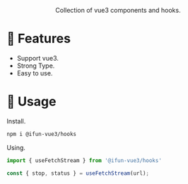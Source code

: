 
<p align='center'>
    Collection of vue3 components and hooks.
</p>

# 🚀 Features

- Support vue3.
- Strong Type.
- Easy to use.

# 🦄 Usage

Install.

```sh
npm i @ifun-vue3/hooks
```

Using.

```ts
import { useFetchStream } from '@ifun-vue3/hooks'

const { stop, status } = useFetchStream(url);
```
